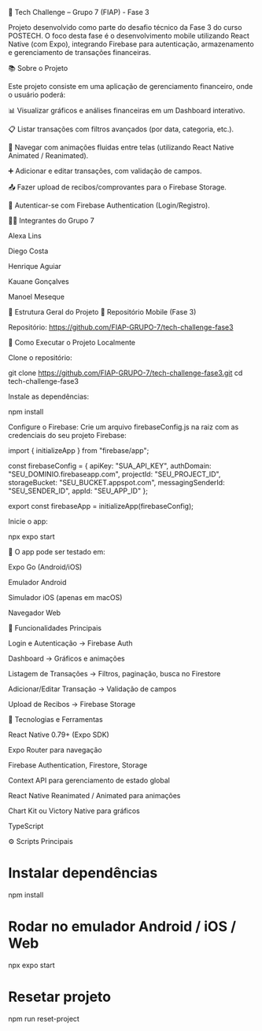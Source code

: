 🚀 Tech Challenge – Grupo 7 (FIAP) - Fase 3

Projeto desenvolvido como parte do desafio técnico da Fase 3 do curso POSTECH.
O foco desta fase é o desenvolvimento mobile utilizando React Native (com Expo), integrando Firebase para autenticação, armazenamento e gerenciamento de transações financeiras.

📚 Sobre o Projeto

Este projeto consiste em uma aplicação de gerenciamento financeiro, onde o usuário poderá:

📊 Visualizar gráficos e análises financeiras em um Dashboard interativo.

📋 Listar transações com filtros avançados (por data, categoria, etc.).

🔄 Navegar com animações fluidas entre telas (utilizando React Native Animated / Reanimated).

➕ Adicionar e editar transações, com validação de campos.

📤 Fazer upload de recibos/comprovantes para o Firebase Storage.

🔑 Autenticar-se com Firebase Authentication (Login/Registro).

🧑‍💻 Integrantes do Grupo 7

Alexa Lins

Diego Costa

Henrique Aguiar

Kauane Gonçalves

Manoel Meseque

📁 Estrutura Geral do Projeto
🔸 Repositório Mobile (Fase 3)

Repositório: https://github.com/FIAP-GRUPO-7/tech-challenge-fase3

🚀 Como Executar o Projeto Localmente

Clone o repositório:

git clone https://github.com/FIAP-GRUPO-7/tech-challenge-fase3.git
cd tech-challenge-fase3


Instale as dependências:

npm install


Configure o Firebase:
Crie um arquivo firebaseConfig.js na raiz com as credenciais do seu projeto Firebase:

import { initializeApp } from "firebase/app";

const firebaseConfig = {
  apiKey: "SUA_API_KEY",
  authDomain: "SEU_DOMINIO.firebaseapp.com",
  projectId: "SEU_PROJECT_ID",
  storageBucket: "SEU_BUCKET.appspot.com",
  messagingSenderId: "SEU_SENDER_ID",
  appId: "SEU_APP_ID"
};

export const firebaseApp = initializeApp(firebaseConfig);


Inicie o app:

npx expo start


📱 O app pode ser testado em:

Expo Go (Android/iOS)

Emulador Android

Simulador iOS (apenas em macOS)

Navegador Web

🔐 Funcionalidades Principais

Login e Autenticação → Firebase Auth

Dashboard → Gráficos e animações

Listagem de Transações → Filtros, paginação, busca no Firestore

Adicionar/Editar Transação → Validação de campos

Upload de Recibos → Firebase Storage

🧪 Tecnologias e Ferramentas

React Native 0.79+ (Expo SDK)

Expo Router para navegação

Firebase Authentication, Firestore, Storage

Context API para gerenciamento de estado global

React Native Reanimated / Animated para animações

Chart Kit ou Victory Native para gráficos

TypeScript

⚙️ Scripts Principais
# Instalar dependências
npm install

# Rodar no emulador Android / iOS / Web
npx expo start

# Resetar projeto
npm run reset-project
